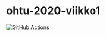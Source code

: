# ohtu-2020-viikko1

![GitHub Actions](https://github.com/kallimiika/ohtu-viikko1-s2020/workflows/Java%20CI%20with%20Gradle/badge.svg)
